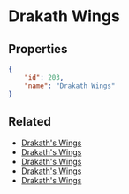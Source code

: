 # Drakath Wings

<no description available>

## Properties

```json
{
    "id": 203,
    "name": "Drakath Wings"
}
```

## Related

- [Drakath's Wings](../items/18254-drakath-s-wings.md)
- [Drakath's Wings](../items/11983-drakath-s-wings.md)
- [Drakath's Wings](../items/11982-drakath-s-wings.md)
- [Drakath's Wings](../items/11981-drakath-s-wings.md)
- [Drakath's Wings](../items/11980-drakath-s-wings.md)

